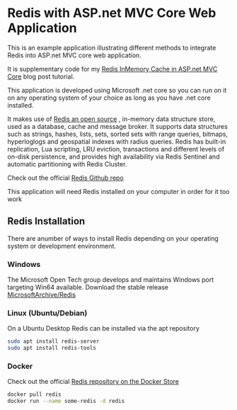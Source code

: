 # Redis with ASP.net MVC Core Web Application

This is an example application illustrating different methods to integrate Redis into ASP.net MVC core web application.

It is supplementary code for my [Redis InMemory Cache in ASP.net MVC Core](https://garywoodfine.com/redis-inmemory-c…asp-net-mvc-core/) blog post tutorial.

This application is developed using Microsoft .net core so you can run on it on any operating system of your choice as long as you have .net core installed.

It makes use of [Redis an open source](https://redis.io/) , in-memory data structure store, used as a database, cache and message broker. It supports data structures such as strings, hashes, lists, sets, sorted sets with range queries, bitmaps, hyperloglogs and geospatial indexes with radius queries. Redis has built-in replication, Lua scripting, LRU eviction, transactions and different levels of on-disk persistence, and provides high availability via Redis Sentinel and automatic partitioning with Redis Cluster.   

Check out the official [Redis Github repo](https://github.com/antirez/redis)

This application will need Redis installed on your computer in order for it too work

## Redis Installation

There are anumber of ways to install Redis depending on your operating system or development environment. 

### Windows

The Microsoft Open Tech group develops and maintains Windows port targeting Win64 available. 
Download the stable release
[MicrosoftArchive/Redis](https://github.com/MicrosoftArchive/redis/releases)

### Linux (Ubuntu/Debian)

On a Ubuntu Desktop Redis can be installed via the apt repository
```bash
sudo apt install redis-server
sudo apt install redis-tools
```

### Docker

Check out the official [Redis repository on the Docker Store](https://store.docker.com/images/redis)

```bash
docker pull redis 
docker run --name some-redis -d redis
```
